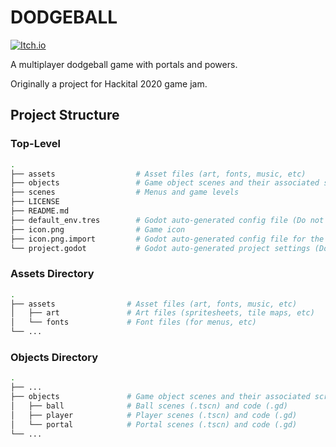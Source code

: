 # DODGEBALL
[![Itch.io](https://img.shields.io/badge/itch.io-DODGEBALL-red)](https://omn0mn0m.itch.io/dodgeball)

A multiplayer dodgeball game with portals and powers.

Originally a project for Hackital 2020 game jam.

## Project Structure
### Top-Level
```bash
.
├── assets                  # Asset files (art, fonts, music, etc)
├── objects                 # Game object scenes and their associated scripts
├── scenes                  # Menus and game levels
├── LICENSE
├── README.md
├── default_env.tres        # Godot auto-generated config file (Do not edit)
├── icon.png                # Game icon
├── icon.png.import         # Godot auto-generated config file for the icon (Do not edit)
└── project.godot           # Godot auto-generated project settings (Do not edit)
```

### Assets Directory
```bash
.
├── assets                # Asset files (art, fonts, music, etc)
│   ├── art               # Art files (spritesheets, tile maps, etc)
│   └── fonts             # Font files (for menus, etc)
└── ...
```

### Objects Directory
```bash
.
├── ...
├── objects               # Game object scenes and their associated scripts
│   ├── ball              # Ball scenes (.tscn) and code (.gd)
│   ├── player            # Player scenes (.tscn) and code (.gd)
│   └── portal            # Portal scenes (.tscn) and code (.gd)
└── ...
```

